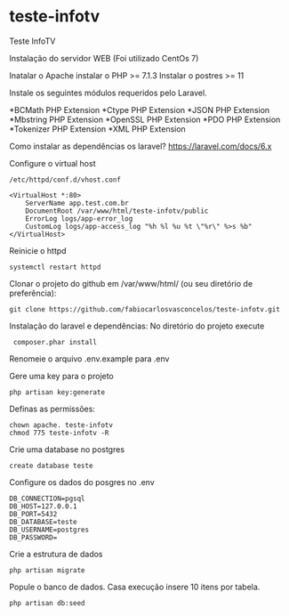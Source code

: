 # teste-infotv
Teste InfoTV

Instalação do servidor WEB (Foi utilizado CentOs 7)

Inatalar o Apache
instalar o PHP >= 7.1.3
Instalar o postres >= 11

Instale os seguintes módulos requeridos pelo Laravel.

*BCMath PHP Extension
*Ctype PHP Extension
*JSON PHP Extension
*Mbstring PHP Extension
*OpenSSL PHP Extension
*PDO PHP Extension
*Tokenizer PHP Extension
*XML PHP Extension

Como instalar as dependências os laravel?
https://laravel.com/docs/6.x

Configure o virtual host 
```
/etc/httpd/conf.d/vhost.conf
```

```
<VirtualHost *:80>
    ServerName app.test.com.br
    DocumentRoot /var/www/html/teste-infotv/public
    ErrorLog logs/app-error_log
    CustomLog logs/app-access_log "%h %l %u %t \"%r\" %>s %b"
</VirtualHost>
```

Reinicie o httpd
```
systemctl restart httpd 
```

Clonar o projeto do github em /var/www/html/ (ou seu diretório de preferência):
```
git clone https://github.com/fabiocarlosvasconcelos/teste-infotv.git
```

Instalação do laravel e dependências: No diretório do projeto execute
```
 composer.phar install
```

Renomeie o arquivo .env.example para .env

Gere uma key para o projeto
```
php artisan key:generate
```

Definas as permissões:
```
chown apache. teste-infotv
chmod 775 teste-infotv -R
```

Crie uma database no postgres
```
create database teste
```
Configure os dados do posgres no .env

```
DB_CONNECTION=pgsql
DB_HOST=127.0.0.1
DB_PORT=5432
DB_DATABASE=teste
DB_USERNAME=postgres
DB_PASSWORD=
```

Crie a estrutura de dados
```
php artisan migrate
```

Popule o banco de dados. Casa execução insere 10 itens por tabela.

```
php artisan db:seed
```











